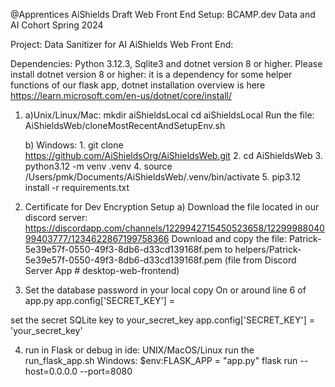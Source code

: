 @Apprentices AiShields Draft Web Front End Setup:
BCAMP.dev Data and AI Cohort Spring 2024

Project: Data Sanitizer for AI
AiShields Web Front End:

Dependencies: Python 3.12.3, Sqlite3 and dotnet version 8 or higher. Please install dotnet version 8 or higher: it is a dependency for some helper functions of our flask app, dotnet installation overview is here https://learn.microsoft.com/en-us/dotnet/core/install/ 

1. a)Unix/Linux/Mac: 
        mkdir aiShieldsLocal
        cd aiShieldsLocal
    Run the file: AiShieldsWeb/cloneMostRecentAndSetupEnv.sh

   b) Windows: 
        1. git clone https://github.com/AiShieldsOrg/AiShieldsWeb.git
        2. cd AiShieldsWeb
        3. python3.12 -m venv .venv
        4. source /Users/pmk/Documents/AiShieldsWeb/.venv/bin/activate
        5. pip3.12 install -r requirements.txt
2. Certificate for Dev Encryption Setup
    a) Download the file located in our discord server: https://discordapp.com/channels/1229942715450523658/1229998804099403777/1234622867199758366
    Download and copy the file:
Patrick-5e39e57f-0550-49f3-8db6-d33cd139168f.pem
to helpers/Patrick-5e39e57f-0550-49f3-8db6-d33cd139168f.pem
(file from Discord Server App # desktop-web-frontend)

3. Set the database password in your local copy 
On or around line 6 of app.py 
app.config['SECRET_KEY'] = 

set the secret SQLite key to your_secret_key
app.config['SECRET_KEY'] = 'your_secret_key'

4. run in Flask or debug in ide:
UNIX/MacOS/Linux 
run the run_flask_app.sh
Windows:
$env:FLASK_APP = "app.py"
flask run --host=0.0.0.0 --port=8080


